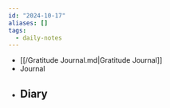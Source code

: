 ```yaml
---
id: "2024-10-17"
aliases: []
tags:
  - daily-notes
---
```


- [[/Gratitude Journal.md|Gratitude Journal]]
- Journal
- Diary
  -
